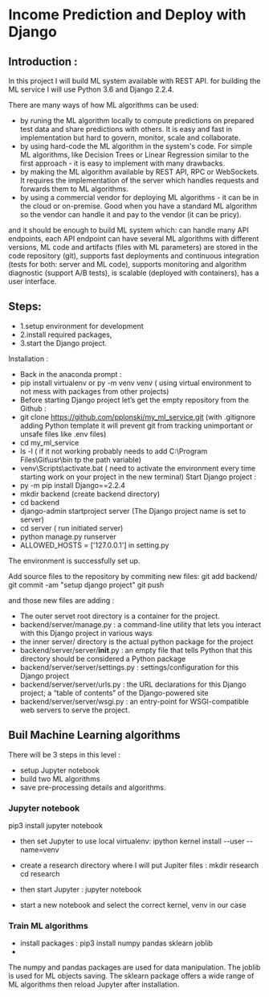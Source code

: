 # Income Prediction and Deploy with Django

## Introduction :
In this project I will build ML system available with REST API.  for building the ML service I will use Python 3.6 and Django 2.2.4. 


There are many ways of how ML algorithms can be used:
- by runing  the ML algorithm locally to compute predictions on prepared test data and share predictions with others. It is easy and fast in implementation but hard to govern, monitor, scale and collaborate.
-  by using hard-code the ML algorithm in the system's code. For simple ML algorithms, like Decision Trees or Linear Regression similar to the first approach - it is easy to implement with many drawbacks.
- by making the ML algorithm available by REST API, RPC or WebSockets. It requires the implementation of the server which handles requests and forwards them to ML algorithms.
- by using a commercial vendor for deploying ML algorithms - it can be in the cloud or on-premise. Good when you have a standard ML algorithm so the vendor can handle it and pay to the vendor (it can be pricy).

and it should be enough to build ML system which:
can handle many API endpoints,
each API endpoint can have several ML algorithms with different versions,
ML code and artifacts (files with ML parameters) are stored in the code repository (git),
supports fast deployments and continuous integration (tests for both: server and ML code),
supports monitoring and algorithm diagnostic (support A/B tests),
is scalable (deployed with containers),
has a user interface.

## Steps:
- 1.setup environment for development
- 2.install required packages,
- 3.start the Django project.

Installation : 
- Back in the anaconda prompt :
- pip install virtualenv or py -m venv venv ( using virtual environment to not mess with packages from other projects)
- Before starting Django project let’s get the empty repository from the Github : 
- git clone https://github.com/pplonski/my_ml_service.git (with .gitignore adding Python template it will prevent git from tracking unimportant or unsafe files like .env files)
- cd my_ml_service
- ls -l ( if it not working probably needs to add C:\Program Files\Git\usr\bin tp the path variable)
- venv\Scripts\activate.bat ( need to activate the environment every time starting work on your project in the new terminal)
Start Django project : 
- py -m pip install Django==2.2.4 
- mkdir backend (create backend directory)
- cd backend
- django-admin startproject server (The Django project name is set to server)
- cd server ( run initiated server)
- python manage.py runserver
- ALLOWED_HOSTS = ['127.0.0.1'] in setting.py

The environment is successfully set up.

Add source files to the repository by commiting new files:
git add backend/
git commit -am "setup django project"
git push

and those new files are adding :
- The outer servet root directory is a container for the project.
- backend/server/manage.py : a command-line utility that lets you interact with this Django project in various                             ways
- the inner server/ directory is the actual python package for the project
- backend/server/server/__init__.py : an empty file that tells Python that this directory should be considered                                       a Python package
- backend/server/server/settings.py : settings/configuration for this Django project
- backend/server/server/urls.py : the URL declarations for this Django project; a “table of contents” of the                                    Django-powered site
- backend/server/server/wsgi.py : an entry-point for WSGI-compatible web servers to serve the project. 

## Buil Machine Learning algorithms

There will be 3 steps in this level : 
- setup Jupyter notebook
- build two ML algorithms
- save pre-processing details and algorithms.

### Jupyter notebook
pip3 install jupyter notebook
- then set Jupyter to use local virtualenv:
ipython kernel install --user --name=venv

- create a research directory where I will put Jupiter files :
mkdir research
cd research
- then start Jupyter :
jupyter notebook
- start a new notebook and select the correct kernel, venv in our case 

### Train ML algorithms
- install packages : pip3 install numpy pandas sklearn joblib
- 
The numpy and pandas packages are used for data manipulation. 
The joblib is used for ML objects saving. 
The sklearn package offers a wide range of ML algorithms then reload Jupyter after installation.
